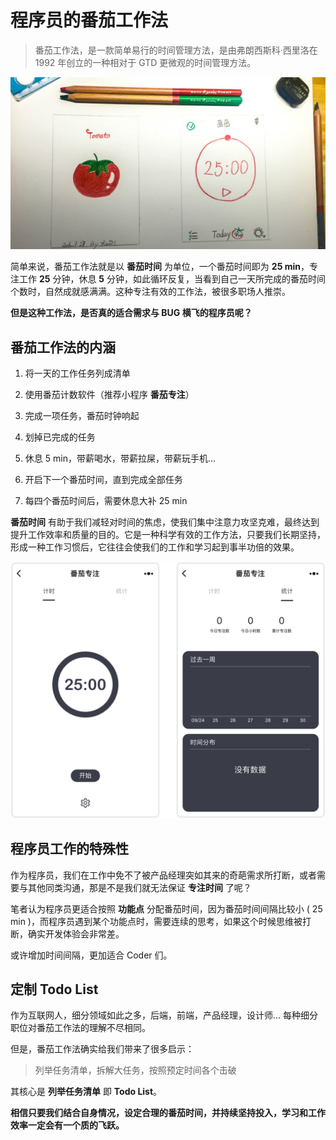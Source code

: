 # 程序员的番茄工作法

> 番茄工作法，是一款简单易行的时间管理方法，是由弗朗西斯科·西里洛在 1992 年创立的一种相对于 GTD 更微观的时间管理方法。

![番茄时钟](../img/大神223.jpg)

简单来说，番茄工作法就是以 **番茄时间** 为单位，一个番茄时间即为 **25 min**，专注工作 **25** 分钟，休息 **5** 分钟，如此循环反复，当看到自己一天所完成的番茄时间个数时，自然成就感满满。这种专注有效的工作法，被很多职场人推崇。

**但是这种工作法，是否真的适合需求与 BUG 横飞的程序员呢？**

## 番茄工作法的内涵

1. 将一天的工作任务列成清单

2. 使用番茄计数软件（推荐小程序 **番茄专注**）

3. 完成一项任务，番茄时钟响起

4. 划掉已完成的任务

5. 休息 5 min，带薪喝水，带薪拉屎，带薪玩手机...

6. 开启下一个番茄时间，直到完成全部任务

7. 每四个番茄时间后，需要休息大补 25 min

**番茄时间** 有助于我们减轻对时间的焦虑，使我们集中注意力攻坚克难，最终达到提升工作效率和质量的目的。它是一种科学有效的工作方法，只要我们长期坚持，形成一种工作习惯后，它往往会使我们的工作和学习起到事半功倍的效果。

![番茄专注](../img/fanqie.png)

## 程序员工作的特殊性

作为程序员，我们在工作中免不了被产品经理突如其来的奇葩需求所打断，或者需要与其他同类沟通，那是不是我们就无法保证 **专注时间** 了呢？

笔者认为程序员更适合按照 **功能点** 分配番茄时间，因为番茄时间间隔比较小 ( 25 min )，而程序员遇到某个功能点时，需要连续的思考，如果这个时候思维被打断，确实开发体验会非常差。

或许增加时间间隔，更加适合 Coder 们。

## 定制 Todo List

作为互联网人，细分领域如此之多，后端，前端，产品经理，设计师... 每种细分职位对番茄工作法的理解不尽相同。

但是，番茄工作法确实给我们带来了很多启示：

> 列举任务清单，拆解大任务，按照预定时间各个击破

其核心是 **列举任务清单** 即 **Todo List**。

**相信只要我们结合自身情况，设定合理的番茄时间，并持续坚持投入，学习和工作效率一定会有一个质的飞跃。**